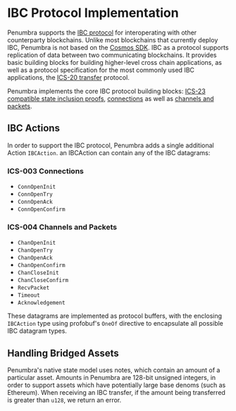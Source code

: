 # IBC Protocol Implementation

Penumbra supports the [IBC protocol](https://ibcprotocol.org/) for
interoperating with other counterparty blockchains. Unlike most blockchains that currently deploy IBC, Penumbra is not based on the [Cosmos SDK](https://github.com/cosmos/cosmos-sdk). IBC as a protocol supports replication of data between two communicating blockchains. It provides basic building blocks for building higher-level cross chain applications, as well as a protocol specification for the most commonly used IBC applications, the [ICS-20 transfer](https://github.com/cosmos/ibc/tree/master/spec/app/ics-020-fungible-token-transfer) protocol.

Penumbra implements the core IBC protocol building blocks: [ICS-23 compatible state inclusion proofs](https://github.com/cosmos/ibc/tree/master/spec/core/ics-023-vector-commitments), [connections](https://github.com/cosmos/ibc/tree/master/spec/core/ics-003-connection-semantics) as well as [channels and packets](https://github.com/cosmos/ibc/tree/master/spec/core/ics-004-channel-and-packet-semantics).

## IBC Actions

In order to support the IBC protocol, Penumbra adds a single additional Action
`IBCAction`. an IBCAction can contain any of the IBC datagrams:

### ICS-003 Connections

* `ConnOpenInit`
* `ConnOpenTry`
* `ConnOpenAck`
* `ConnOpenConfirm`

### ICS-004 Channels and Packets

* `ChanOpenInit`
* `ChanOpenTry`
* `ChanOpenAck`
* `ChanOpenConfirm`
* `ChanCloseInit`
* `ChanCloseConfirm`
* `RecvPacket`
* `Timeout`
* `Acknowledgement`

These datagrams are implemented as protocol buffers, with the enclosing
`IBCAction` type using profobuf's `OneOf` directive to encapsulate all possible
IBC datagram types.

## Handling Bridged Assets 

Penumbra's native state model uses notes, which contain an amount of a
particular asset. Amounts in Penumbra are 128-bit unsigned integers, in order
to support assets which have potentially large base denoms (such as Ethereum).
When receiving an IBC transfer, if the amount being transferred is greater than
`u128`, we return an error. 


